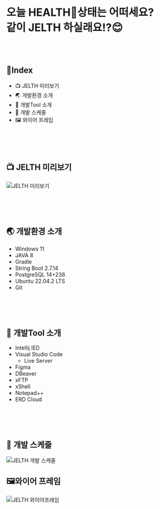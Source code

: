 # 오늘 HEALTH💪상태는 어떠세요? </br>같이 JELTH 하실래요!?😊

<br/>
<br/>

## 📘Index 
  - 📺 JELTH 미리보기
  - 🌏 개발환경 소개
  - 🔧 개발Tool 소개
  - 📅 개발 스케줄
  - 🖼️ 와이어 프레임
     
<br/>
<br/>
<br/>

## 📺 JELTH 미리보기
![JELTH 미리보기](https://github.com/M2316/app.jelth.shop/assets/71809974/1e8bffa8-f3a5-4e8d-aa0c-0ecf411210ef)

<br/>
<br/>
<br/>

## 🌏 개발환경 소개
- Windows 11
- JAVA 8
- Gradle
- String Boot 2.7.14
- PostgreSQL 14+238
- Ubuntu 22.04.2 LTS
- Git

<br/>
<br/>
<br/>

## 🔧 개발Tool 소개
- Intellij IED
- Visual Studio Code
  - Live Server
- Figma
- DBeaver
- xFTP
- xShell
- Notepad++
- ERD Cloud

<br/>
<br/>
<br/>
  
## 📅 개발 스케줄
![JELTH 개발 스케줄](https://github.com/M2316/app.jelth.shop/assets/71809974/13656984-bd7f-4a3d-8827-d16925dfdd60)

## 🖼️와이어 프레임
![JELTH 와이어프레임](https://github.com/M2316/app.jelth.shop/assets/71809974/c49a69ab-a543-4abe-8c07-48f35afc33a1)
